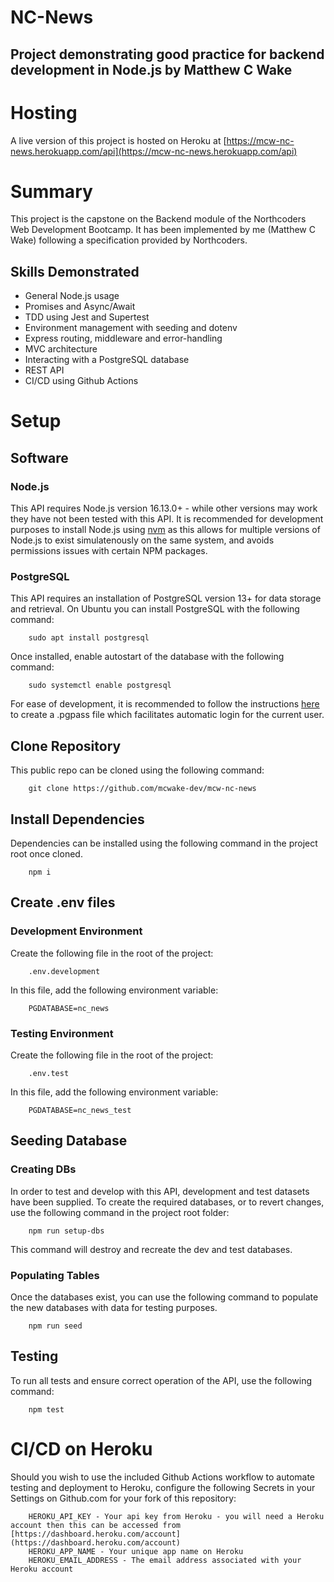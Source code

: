 # NC-News

## Project demonstrating good practice for backend development in Node.js by Matthew C Wake

# Hosting

A live version of this project is hosted on Heroku at [https://mcw-nc-news.herokuapp.com/api](https://mcw-nc-news.herokuapp.com/api)

# Summary

This project is the capstone on the Backend module of the Northcoders Web Development Bootcamp. It has been implemented by me (Matthew C Wake) following a specification provided by Northcoders.

## Skills Demonstrated

- General Node.js usage
- Promises and Async/Await
- TDD using Jest and Supertest
- Environment management with seeding and dotenv
- Express routing, middleware and error-handling
- MVC architecture
- Interacting with a PostgreSQL database
- REST API
- CI/CD using Github Actions

# Setup

## Software

### Node.js

This API requires Node.js version 16.13.0+ - while other versions may work they have not been tested with this API. It is recommended for development purposes to install Node.js using [nvm](https://github.com/nvm-sh/nvm) as this allows for multiple versions of Node.js to exist simulatenously on the same system, and avoids permissions issues with certain NPM packages.

### PostgreSQL

This API requires an installation of PostgreSQL version 13+ for data storage and retrieval. On Ubuntu you can install PostgreSQL with the following command:

```
    sudo apt install postgresql
```

Once installed, enable autostart of the database with the following command:

```
    sudo systemctl enable postgresql
```

For ease of development, it is recommended to follow the instructions [here](https://www.postgresql.org/docs/9.3/libpq-pgpass.html) to create a .pgpass file which facilitates automatic login for the current user.

## Clone Repository

This public repo can be cloned using the following command:

```
    git clone https://github.com/mcwake-dev/mcw-nc-news
```

## Install Dependencies

Dependencies can be installed using the following command in the project root once cloned.

```
    npm i
```

## Create .env files

### Development Environment

Create the following file in the root of the project:

```
    .env.development
```

In this file, add the following environment variable:

```
    PGDATABASE=nc_news
```

### Testing Environment

Create the following file in the root of the project:

```
    .env.test
```

In this file, add the following environment variable:

```
    PGDATABASE=nc_news_test
```

## Seeding Database

### Creating DBs

In order to test and develop with this API, development and test datasets have been supplied. To create the required databases, or to revert changes, use the following command in the project root folder:

```
    npm run setup-dbs
```

This command will destroy and recreate the dev and test databases.

### Populating Tables

Once the databases exist, you can use the following command to populate the new databases with data for testing purposes.

```
    npm run seed
```

## Testing

To run all tests and ensure correct operation of the API, use the following command:

```
    npm test
```

# CI/CD on Heroku

Should you wish to use the included Github Actions workflow to automate testing and deployment to Heroku, configure the following Secrets in your Settings on Github.com for your fork of this repository:

```
    HEROKU_API_KEY - Your api key from Heroku - you will need a Heroku account then this can be accessed from [https://dashboard.heroku.com/account](https://dashboard.heroku.com/account)
    HEROKU_APP_NAME - Your unique app name on Heroku
    HEROKU_EMAIL_ADDRESS - The email address associated with your Heroku account
```
